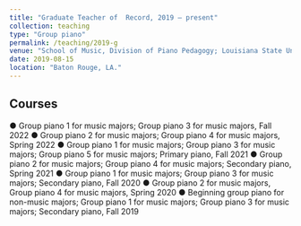 ```yaml
---
title: "Graduate Teacher of  Record, 2019 – present"
collection: teaching
type: "Group piano"
permalink: /teaching/2019-g
venue: "School of Music, Division of Piano Pedagogy; Louisiana State University, Louisiana"
date: 2019-08-15
location: "Baton Rouge, LA."
---
```


Courses
------
● Group piano 1 for music majors; Group piano 3 for music majors, Fall 2022
● Group piano 2 for music majors; Group piano 4 for music majors, Spring 2022
● Group piano 1 for music majors; Group piano 3 for music majors; Group piano 5 for music majors; 	Primary piano, Fall 2021
● Group piano 2 for music majors; Group piano 4 for music majors; Secondary piano, 	Spring 2021
● Group piano 1 for music majors; Group piano 3 for music majors; Secondary piano, Fall 2020
● Group piano 2 for music majors, Group piano 4 for music majors, Spring 2020
● Beginning group piano for non-music majors; Group piano 1 for music majors; Group piano 3 	for music majors; Secondary piano, Fall 2019
